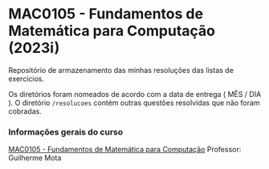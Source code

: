# MAC0105 - Fundamentos de Matemática para Computação (2023i)
Repositório de armazenamento das minhas resoluções das listas de exercícios.

Os diretórios foram nomeados de acordo com a data de entrega ( MÊS / DIA ).
O diretório `/resolucoes` contém outras questões resolvidas que não foram cobradas.

### Informações gerais do curso
[ MAC0105 - Fundamentos de Matemática para Computação](https://uspdigital.usp.br/jupiterweb/obterDisciplina?sgldis=MAC0105&codcur=55041&codhab=0)
Professor: Guilherme Mota
